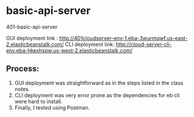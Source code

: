# basic-api-server
401-basic-api-server

GUI deployment link : http://401cloudserver-env-1.eba-3wurmqwf.us-east-2.elasticbeanstalk.com/
CLI deployment link: http://cloud-server-cli-env.eba-hkexhspw.us-west-2.elasticbeanstalk.com/

## Process:
1. GUI deployment was straightforward as in the steps listed in the class notes.
2. CLI deployment was very error prone as the dependencies for eb cli were hard to install.
3. Finally, I tested using Postman.

